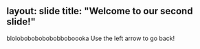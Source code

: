 layout: slide
title: "Welcome to our second slide!"
---
blolobobobobobobboboooka
Use the left arrow to go back!
